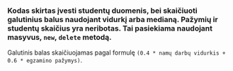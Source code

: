 ### Kodas skirtas įvesti studentų duomenis, bei skaičiuoti galutinius balus naudojant vidurkį arba medianą. Pažymių ir studentų skaičius yra neribotas. Tai pasiekiama naudojant masyvus, `new`, `delete` metodą.
Galutinis balas skaičiuojamas pagal formulę `(0.4 * namų darbų vidurkis + 0.6 * egzamino pažymys)`.
